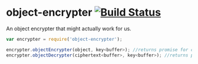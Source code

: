 object-encrypter [![Build Status](https://travis-ci.org/AppGeo/object-encrypter.svg)](https://travis-ci.org/AppGeo/object-encrypter)
================

An object encrypter that might actually work for us.


```js
var encrypter = require('object-encrypter');

encrypter.objectEncrypter(object, key<buffer>); //returns promise for ciphertext buffer
encrypter.objectDecrypter(ciphertext<buffer>, key<buffer>); //returns promise for object
```
